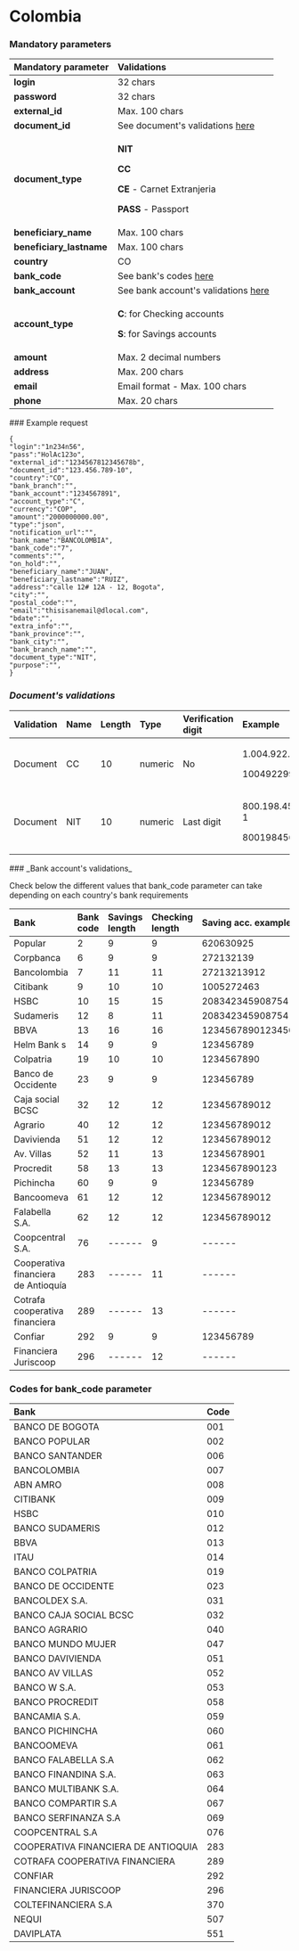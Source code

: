 # Colombia

### Mandatory parameters

<table>
  <thead>
    <tr>
      <th style="text-align:left"><b>Mandatory parameter</b>
      </th>
      <th style="text-align:left"><b>Validations</b>
      </th>
    </tr>
  </thead>
  <tbody>
    <tr>
      <td style="text-align:left"><b>login</b>
      </td>
      <td style="text-align:left">32 chars</td>
    </tr>
    <tr>
      <td style="text-align:left"><b>password</b>
      </td>
      <td style="text-align:left">32 chars</td>
    </tr>
    <tr>
      <td style="text-align:left"><b>external_id</b>
      </td>
      <td style="text-align:left">Max. 100 chars</td>
    </tr>
    <tr>
      <td style="text-align:left"><b>document_id</b>
      </td>
      <td style="text-align:left">See document&apos;s validations <a href="colombia.md#documents-validations">here</a>
      </td>
    </tr>
    <tr>
      <td style="text-align:left"><b>document_type</b>
      </td>
      <td style="text-align:left">
        <p><b>NIT</b>
        </p>
        <p><b>CC</b>
        </p>
        <p><b>CE </b>-<b> </b>Carnet Extranjeria</p>
        <p><b>PASS </b>- Passport</p>
      </td>
    </tr>
    <tr>
      <td style="text-align:left"><b>beneficiary_name</b>
      </td>
      <td style="text-align:left">Max. 100 chars</td>
    </tr>
    <tr>
      <td style="text-align:left"><b>beneficiary_lastname</b>
      </td>
      <td style="text-align:left">Max. 100 chars</td>
    </tr>
    <tr>
      <td style="text-align:left"><b>country</b>
      </td>
      <td style="text-align:left">CO</td>
    </tr>
    <tr>
      <td style="text-align:left"><b>bank_code</b>
      </td>
      <td style="text-align:left">See bank&apos;s codes <a href="colombia.md#codes-for-bank_code-parameter">here</a>
      </td>
    </tr>
    <tr>
      <td style="text-align:left"><b>bank_account</b>
      </td>
      <td style="text-align:left">See bank account&apos;s validations <a href="colombia.md#bank-accounts-validations">here</a>
      </td>
    </tr>
    <tr>
      <td style="text-align:left"><b>account_type</b>
      </td>
      <td style="text-align:left">
        <p><b>C</b>: for Checking accounts</p>
        <p><b>S</b>: for Savings accounts</p>
      </td>
    </tr>
    <tr>
      <td style="text-align:left"><b>amount</b>
      </td>
      <td style="text-align:left">Max. 2 decimal numbers</td>
    </tr>
    <tr>
      <td style="text-align:left"><b>address</b>
      </td>
      <td style="text-align:left">Max. 200 chars</td>
    </tr>
    <tr>
      <td style="text-align:left"><b>email</b>
      </td>
      <td style="text-align:left">Email format - Max. 100 chars</td>
    </tr>
    <tr>
      <td style="text-align:left"><b>phone</b>
      </td>
      <td style="text-align:left">Max. 20 chars</td>
    </tr>
  </tbody>
</table>### Example request

```text
{
"login":"1n234n56",
"pass":"HolAc123o",
"external_id":"1234567812345678b",
"document_id":"123.456.789-10",
"country":"CO",
"bank_branch":"",
"bank_account":"1234567891",
"account_type":"C",
"currency":"COP",
"amount":"2000000000.00",
"type":"json",
"notification_url":"",
"bank_name":"BANCOLOMBIA",
"bank_code":"7",
"comments":"",
"on_hold":"",
"beneficiary_name":"JUAN",
"beneficiary_lastname":"RUIZ",
"address":"calle 12# 12A - 12, Bogota",
"city":"",
"postal_code":"",
"email":"thisisanemail@dlocal.com",
"bdate":"",
"extra_info":"",
"bank_province":"",
"bank_city":"",
"bank_branch_name":"",
"document_type":"NIT",
"purpose":"",
}
```

### _Document's validations_

<table>
  <thead>
    <tr>
      <th style="text-align:left">Validation</th>
      <th style="text-align:left">Name</th>
      <th style="text-align:left">Length</th>
      <th style="text-align:left">Type</th>
      <th style="text-align:left">Verification digit</th>
      <th style="text-align:left">Example</th>
    </tr>
  </thead>
  <tbody>
    <tr>
      <td style="text-align:left">Document</td>
      <td style="text-align:left">CC</td>
      <td style="text-align:left">10</td>
      <td style="text-align:left">numeric</td>
      <td style="text-align:left">No</td>
      <td style="text-align:left">
        <p>1.004.922.993</p>
        <p>1004922993</p>
      </td>
    </tr>
    <tr>
      <td style="text-align:left">Document</td>
      <td style="text-align:left">NIT</td>
      <td style="text-align:left">10</td>
      <td style="text-align:left">numeric</td>
      <td style="text-align:left">Last digit</td>
      <td style="text-align:left">
        <p>800.198.456-1</p>
        <p>8001984561</p>
      </td>
    </tr>
  </tbody>
</table>### _Bank account's validations_

Check below the different values that bank\_code parameter can take depending on each country's bank requirements

| Bank | Bank code | Savings length | Checking length | Saving acc. example | Checking acc. Example |
| :--- | :--- | :--- | :--- | :--- | :--- |
| Popular | 2 | 9 | 9 | 620630925 | 645324752 |
| Corpbanca | 6 | 9 | 9 | 272132139 | 963828523 |
| Bancolombia | 7 | 11 | 11 | 27213213912 | 96382852354 |
| Citibank | 9 | 10 | 10 | 1005272463 | 1008323387 |
| HSBC | 10 | 15 | 15 | 208342345908754 | 102938455738947 |
| Sudameris | 12 | 8 | 11 | 208342345908754 | 102938455738947 |
| BBVA | 13 | 16 | 16 | 1234567890123456 | 1234567890123456 |
| Helm Bank s | 14 | 9 | 9 | 123456789 | 123456789 |
| Colpatria | 19 | 10 | 10 | 1234567890 | 1234567890 |
| Banco de Occidente | 23 | 9 | 9 | 123456789 | 123456789 |
| Caja social BCSC | 32 | 12 | 12 | 123456789012 | 123456789012 |
| Agrario | 40 | 12 | 12 | 123456789012 | 123456789012 |
| Davivienda | 51 | 12 | 12 | 123456789012 | 123456789012 |
| Av. Villas | 52 | 11 | 13 | 12345678901 | 1234567890123 |
| Procredit | 58 | 13 | 13 | 1234567890123 | 1234567890123 |
| Pichincha | 60 | 9 | 9 | 123456789 | 123456789 |
| Bancoomeva | 61 | 12 | 12 | 123456789012 | 123456789012 |
| Falabella S.A. | 62 | 12 | 12 | 123456789012 | 123456789012 |
| Coopcentral S.A. | 76 | ------ | 9 | ------ | 123456789 |
| Cooperativa financiera de Antioquía | 283 | ------ | 11 | ------ | 12345678901 |
| Cotrafa cooperativa financiera | 289 | ------ | 13 | ------ | 1234567890123 |
| Confiar | 292 | 9 | 9 | 123456789 | 123456789 |
| Financiera Juriscoop | 296 | ------ | 12 | ------ | 123456789012 |

### **Codes for bank\_code parameter**

| **Bank** | **Code** |
| :--- | :--- |
| BANCO DE BOGOTA | 001 |
| BANCO POPULAR | 002 |
| BANCO SANTANDER | 006 |
| BANCOLOMBIA | 007 |
| ABN AMRO | 008 |
| CITIBANK | 009 |
| HSBC | 010 |
| BANCO SUDAMERIS | 012 |
| BBVA | 013 |
| ITAU | 014 |
| BANCO COLPATRIA | 019 |
| BANCO DE OCCIDENTE | 023 |
| BANCOLDEX S.A. | 031 |
| BANCO CAJA SOCIAL BCSC | 032 |
| BANCO AGRARIO | 040 |
| BANCO MUNDO MUJER | 047 |
| BANCO DAVIVIENDA | 051 |
| BANCO AV VILLAS | 052 |
| BANCO W S.A. | 053 |
| BANCO PROCREDIT | 058 |
| BANCAMIA S.A. | 059 |
| BANCO PICHINCHA | 060 |
| BANCOOMEVA | 061 |
| BANCO FALABELLA S.A | 062 |
| BANCO FINANDINA S.A. | 063 |
| BANCO MULTIBANK S.A. | 064 |
| BANCO COMPARTIR S.A | 067 |
| BANCO SERFINANZA S.A | 069 |
| COOPCENTRAL S.A | 076 |
| COOPERATIVA FINANCIERA DE ANTIOQUIA | 283 |
| COTRAFA COOPERATIVA FINANCIERA | 289 |
| CONFIAR | 292 |
| FINANCIERA JURISCOOP | 296 |
| COLTEFINANCIERA S.A  | 370 |
| NEQUI  | 507 |
| DAVIPLATA | 551 |

